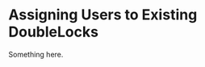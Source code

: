[title]: # (Assigning Users to Existing DoubleLocks)
[tags]: # (XXX)
[priority]: # (3619)
# Assigning Users to Existing DoubleLocks
Something here.
